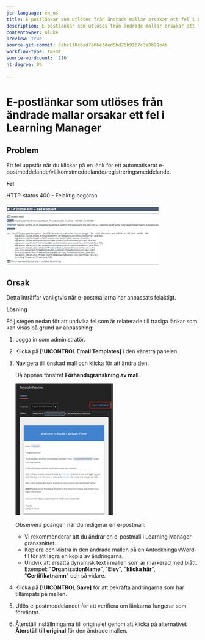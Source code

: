 ```yaml
---
jcr-language: en_us
title: E-postlänkar som utlöses från ändrade mallar orsakar ett fel i Learning Manager
description: E-postlänkar som utlöses från ändrade mallar orsakar ett fel i Adobe Learning Manager
contentowner: nluke
preview: true
source-git-commit: 6abc118c6ad7e66e3ded5bd26b9167c3a0b99e4b
workflow-type: tm+mt
source-wordcount: '216'
ht-degree: 0%

---
```




# E-postlänkar som utlöses från ändrade mallar orsakar ett fel i Learning Manager

## Problem

Ett fel uppstår när du klickar på en länk för ett automatiserat e-postmeddelande/välkomstmeddelande/registreringsmeddelande.

**Fel**

HTTP-status 400 - Felaktig begäran

![](assets/email-404.png)

## Orsak

Detta inträffar vanligtvis när e-postmallarna har anpassats felaktigt.

**Lösning**

Följ stegen nedan för att undvika fel som är relaterade till trasiga länkar som kan visas på grund av anpassning:

1. Logga in som administratör.
1. Klicka på **[!UICONTROL Email Templates]** i den vänstra panelen.

1. Navigera till önskad mall och klicka för att ändra den.

   Då öppnas fönstret **Förhandsgranskning av mall**.

   ![](assets/email-template.png)

   Observera poängen när du redigerar en e-postmall:

   * Vi rekommenderar att du ändrar en e-postmall i Learning Manager-gränssnittet.
   * Kopiera och klistra in den ändrade mallen på en Anteckningar/Word-fil för att lagra en kopia av ändringarna.
   * Undvik att ersätta dynamisk text i mallen som är markerad med blått. Exempel: &quot;**OrganizationName**&quot;, &quot;**Elev**&quot;, &quot;**klicka här**&quot;, &quot;**Certifikatnamn**&quot; och så vidare.

1. Klicka på **[!UICONTROL Save]** för att bekräfta ändringarna som har tillämpats på mallen.
1. Utlös e-postmeddelandet för att verifiera om länkarna fungerar som förväntat.
1. Återställ inställningarna till originalet genom att klicka på alternativet **Återställ till original** för den ändrade mallen.
